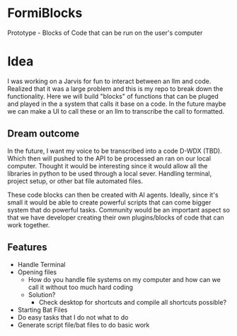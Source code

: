 # FormiBlocks
Prototype - Blocks of Code that can be run on the user's computer

# Idea

I was working on a Jarvis for fun to interact between an llm and code. Realized that it was a large problem and this is my repo to break down the functionality. Here we will build "blocks" of functions that can be pluged and played in the a system that calls it base on a code. In the future maybe we can make a UI to call these or an llm to transcribe the call to formatted.

## Dream outcome

In the future, I want my voice to be transcribed into a code D-WDX (TBD). Which then will pushed to the API to be processed an ran on our local computer. Thought it would be interesting since it would allow all the libraries in python to be used through a local sever. Handling terminal, project setup, or other bat file automated files.

These code blocks can then be created with AI agents. Ideally, since it's small it would be able to create powerful scripts that can come bigger system that do powerful tasks. Community would be an important aspect so that we have developer creating their own plugins/blocks of code that can work together.


## Features

- Handle Terminal
- Opening files
  - How do you handle file systems on my computer and how can we call it without too much hard coding
  - Solution?
    - Check desktop for shortcuts and compile all shortcuts possible?
- Starting Bat Files
- Do easy tasks that I do not what to do
- Generate script file/bat files to do basic work
